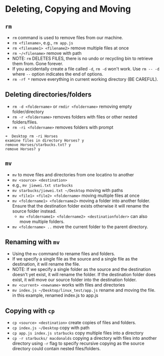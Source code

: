 # Deleting, Copying and Moving

## `rm`

- `rm` command is used to remove files from our machine.
- `rm <filename>`, e.g., `rm app.js`
- `rm <filename1> <filename2>` remove multiple files at once
- `rm ~/<filename>` remove with path
- NOTE: `rm` DELETES FILES, there is no undo or recycling bin to retrieve them from. Gone forever.
- If you accidentally create a file called `-d`, `rm -d` won't work. Use `rm -- -d` where `--` option indicates the end of options.
- `rm -rf *` remove everything in current working directory (BE CAREFUL).

## Deleting directories/folders

- `rm -d <foldername>` or `rmdir <foldername>` removing empty folder/directory
- `rm -r <foldername>` removes folders with files or other nested folders/files.
- `rm -ri <foldername>` removes folders with prompt
```
➜  Desktop rm -ri Horses
examine files in directory Horses? y
remove Horses/starbucks.txt? y
remove Horses? y
```

## `mv`

- `mv` to move files and directories from one locatino to another
- `mv <source> <destination>`
- e.g., `mv jiewei.txt starbucks`
- `mv starbucks/jiewei.txt ~/Desktop` moving with paths
- `mv <file1> <file2> <foldername>` moving multiple files at once
- `mv <foldername1> <foldername2>` moving a folder into another folder. Ensure that the destination folder exists otherwise it will rename the source folder instead.
    - `mv <foldername1> <foldername2> <destinationfolder>` can also move multiple folders.
- `mv <foldername> ..` move the current folder to the parent directory.

## Renaming with `mv`

- Using the `mv` command to rename files and folders.
- If we specify a single file as the source and a single file as the destination, it will rename the file.
- NOTE: If we specify a single folder as the source and the destination doesn't yet exist, it will rename the folder. If the destination folder does exist, it will move our source folder into the destination folder.
- `mv <current> <newname>` works with files and directories
- `mv index.js ~/Desktop/linux_test/app.js` rename and moving the file. in this example, renamed index.js to app.js

## Copying with `cp`

- `cp <source> <destination>` create copies of files and folders.
- `cp index.js ~/Desktop` copy with path
- `cp app.js index.js starbucks` copy multiple files into a directory
- `cp -r starbucks/ macdonalds` copying a directory with files into another directory using `-r` flag to specify recursive copying as the source directory could contain nested files/folders.